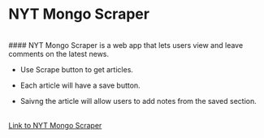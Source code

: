 # NYT Mongo Scraper

<br>
#### NYT Mongo Scraper is a web app that lets users view and leave comments on the latest news.

- Use Scrape button to get articles.

- Each article will have a save button.

- Saivng the article will allow users to add notes from the saved section.

<br>
<a href="https://mongoscraper-ma.herokuapp.com/">Link to NYT Mongo Scraper</a>
